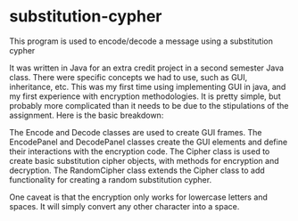 # substitution-cypher
This program is used to encode/decode a message using a substitution cypher

It was written in Java for an extra credit project in a second semester Java class.
There were specific concepts we had to use, such as GUI, inheritance, etc.
This was my first time using implementing GUI in java, and my first experience with encryption methodologies.
It is pretty simple, but probably more complicated than it needs to be due to the stipulations of the assignment.
Here is the basic breakdown:

The Encode and Decode classes are used to create GUI frames.
The EncodePanel and DecodePanel classes create the GUI elements and define their interactions with the encryption code.
The Cipher class is used to create basic substitution cipher objects, with methods for encryption and decryption.
The RandomCipher class extends the Cipher class to add functionality for creating a random substitution cypher.

One caveat is that the encryption only works for lowercase letters and spaces.
It will simply convert any other character into a space.
